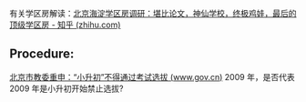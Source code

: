 有关学区房解读：[北京海淀学区房调研：堪比论文，神仙学校，终极鸡娃，最后的顶级学区房 - 知乎 (zhihu.com)](https://zhuanlan.zhihu.com/p/344815523)

## Procedure: 

[北京市教委重申：“小升初”不得通过考试选拔 (www.gov.cn)](https://www.gov.cn/govweb/fwxx/wy/2009-04/13/content_1284384.htm) 2009 年，是否代表 2009 年是小升初开始禁止选拔?

